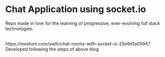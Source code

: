 # Chat Application using socket.io
Repo made in love for the learning of progressive, ever-evolving full stack technologies.


<br>
https://medium.com/swlh/chat-rooms-with-socket-io-25e9d1a05947
<br>
Developed following the steps of above blog